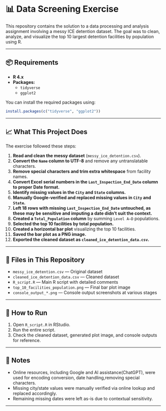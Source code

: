 # 📊 Data Screening Exercise  

This repository contains the solution to a data processing and analysis assignment involving a messy ICE detention dataset. The goal was to clean, analyze, and visualize the top 10 largest detention facilities by population using R.  

---

## 📦 Requirements  

- **R 4.x**
- **Packages:**  
  - `tidyverse`  
  - `ggplot2`  

You can install the required packages using:  
```R
install.packages(c("tidyverse", "ggplot2"))
```

---

## 📈 What This Project Does  

The exercise followed these steps:

1. **Read and clean the messy dataset** (`messy_ice_detention.csv`).
2. **Convert the `Name` column to UTF-8** and remove any untranslatable characters.
3. **Remove special characters and trim extra whitespace** from facility names.
4. **Convert Excel serial numbers in the `Last_Inspection_End_Date` column to proper Date format.**
5. **Identify missing values in the `City` and `State` columns.**
6. **Manually Google-verified and replaced missing values in `City` and `State`.**
7. **Left 18 rows with missing `Last_Inspection_End_Date` untouched, as these may be sensitive and imputing a date didn’t suit the context.**
8. **Created a `Total_Population` column** by summing `Level A–D` populations.
9. **Selected the top 10 facilities by total population.**
10. **Created a horizontal bar plot** visualizing the top 10 facilities.
11. **Saved the bar plot as a PNG image.**
12. **Exported the cleaned dataset as `cleaned_ice_detention_data.csv`.**

---

## 📂 Files in This Repository  

- `messy_ice_detention.csv` — Original dataset  
- `cleaned_ice_detention_data.csv` — Cleaned dataset  
- `R_script.R` — Main R script with detailed comments  
- `top_10_facilities_population.png` — Final bar plot image  
- `console_output_*.png` — Console output screenshots at various stages  

---

## 📌 How to Run  

1. Open `R_script.R` in RStudio.
2. Run the entire script.
3. Check the cleaned dataset, generated plot image, and console outputs for reference.

---

## 📌 Notes  

- Online resources, including Google and AI assistance(ChatGPT), were used for encoding conversion, date handling,removing special characters.
- Missing city/state values were manually verified via online lookup and replaced accordingly.
- Remaining missing dates were left as-is due to contextual sensitivity.

---
